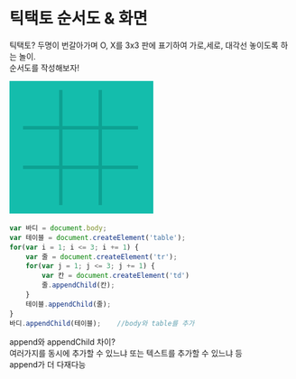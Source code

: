 # 틱택토 순서도 & 화면

틱택토? 두명이 번갈아가며 O, X를 3x3 판에 표기하여 가로,세로, 대각선 놓이도록 하는 놀이.  
순서도를 작성해보자!  


![](../.gitbook/assets/image%20%2826%29.png)

```javascript
var 바디 = document.body;
var 테이블 = document.createElement('table'); 
for(var i = 1; i <= 3; i += 1) {
    var 줄 = document.createElement('tr');
    for(var j = 1; j <= 3; j += 1) {
        var 칸 = document.createElement('td')
        줄.appendChild(칸);
    }
    테이블.appendChild(줄);
}
바디.appendChild(테이블);    //body와 table를 추가
```

append와 appendChild 차이?  
여러가지를 동시에 추가할 수 있느냐 또는 텍스트를 추가할 수 있느냐 등  
append가 더 다재다능



